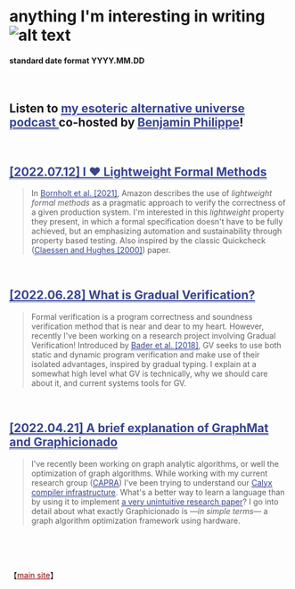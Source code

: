# anything I'm interesting in writing ![alt text](https://jpramos.me/Data/icosi.png)
#### standard date format YYYY.MM.DD

<br>

##  Listen to <a href="https://github.com/Camto/Subjective-Facts" style="color: #364491; border-bottom:1px dotted"> my esoteric alternative universe podcast </a> co-hosted by <a href="https://github.com/Camto" style="color: #364491; border-bottom:1px dotted">Benjamin Philippe</a>!

<br>

<h2>
  <a href="http://blog.jpramos.me/2022.07.12" style="color: #364491; border-bottom:1px dotted">
    [2022.07.12] I ♥ Lightweight Formal Methods
  </a>
</h2>

> In <a href="https://assets.amazon.science/77/5e/4a7c238f4ce890efdc325df83263/using-lightweight-formal-methods-to-validate-a-key-value-storage-node-in-amazon-s3-2.pdf" style="color: #364491; border-bottom:1px dotted">Bornholt et al. [2021]</a>, Amazon describes the use of *lightweight formal methods* as a pragmatic approach to verify the correctness of a given production system. I'm interested in this *lightweight* property they present, in which a formal specification doesn't have to be fully achieved, but an emphasizing automation and sustainability through property based testing. Also inspired by the classic Quickcheck (<a href="https://www.cs.tufts.edu/~nr/cs257/archive/john-hughes/quick.pdf" style="color: #364491; border-bottom:1px dotted">Claessen and Hughes [2000]</a>) paper.

<br>

<h2>
  <a href="http://blog.jpramos.me/2022.06.28" style="color: #364491; border-bottom:1px dotted">
    [2022.06.28] What is Gradual Verification?
  </a>
</h2>

> Formal verification is a program correctness and soundness verification method that is near and dear to my heart. However, recently I've been working on a research project involving Gradual Verification! Introduced by <a href="http://www.cs.cmu.edu/~aldrich/papers/vmcai2018-gradual-verification.pdf" style="color: #364491; border-bottom:1px dotted">Bader et al. [2018]</a>, GV seeks to use both static and dynamic program verification and make use of their isolated advantages, inspired by gradual typing. I explain at a somewhat high level what GV is technically, why we should care about it, and current systems tools for GV.

<br>

<h2>
  <a href="http://blog.jpramos.me/2022.04.21" style="color: #364491; border-bottom:1px dotted">
    [2022.04.21] A brief explanation of GraphMat and Graphicionado
  </a>
</h2>

> I've recently been working on graph analytic algorithms, or well the optimization of graph algorithms. While working with my current research group (<a href="https://capra.cs.cornell.edu" style="color: #364491; border-bottom:1px dotted">CAPRA</a>) I've been trying to understand our <a href="calyxir.org" style="color: #364491; border-bottom:1px dotted">Calyx compiler infrastructure</a>. What's a better way to learn a language than by using it to implement <a href="https://mrmgroup.cs.princeton.edu/papers/taejun_micro16.pdf" style="color: #364491; border-bottom:1px dotted">a very unintuitive research paper</a>? I go into detail about what exactly Graphicionado is —*in simple terms*—  a graph algorithm optimization framework using hardware.


<br>

<br>

<br>

【<a href="https://jpramos.me" style="color: #8B0000; text-align: right">main site</a>】
